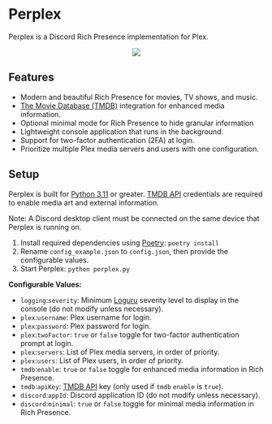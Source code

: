 # Perplex

Perplex is a Discord Rich Presence implementation for Plex.

<p align="center">
    <img src="https://i.imgur.com/M7tBxzg.png" draggable="false">
</p>

## Features

-   Modern and beautiful Rich Presence for movies, TV shows, and music.
-   [The Movie Database (TMDB)](https://www.themoviedb.org/) integration for enhanced media information.
-   Optional minimal mode for Rich Presence to hide granular information
-   Lightweight console application that runs in the background.
-   Support for two-factor authentication (2FA) at login.
-   Prioritize multiple Plex media servers and users with one configuration.

## Setup

Perplex is built for [Python 3.11](https://www.python.org/) or greater. [TMDB API](https://www.themoviedb.org/settings/api) credentials are required to enable media art and external information.

Note: A Discord desktop client must be connected on the same device that Perplex is running on.

1. Install required dependencies using [Poetry](https://python-poetry.org/): `poetry install`
2. Rename `config_example.json` to `config.json`, then provide the configurable values.
3. Start Perplex: `python perplex.py`

**Configurable Values:**

-   `logging`:`severity`: Minimum [Loguru](https://loguru.readthedocs.io/en/stable/api/logger.html) severity level to display in the console (do not modify unless necessary).
-   `plex`:`username`: Plex username for login.
-   `plex`:`password`: Plex password for login.
-   `plex`:`twoFactor`: `true` or `false` toggle for two-factor authentication prompt at login.
-   `plex`:`servers`: List of Plex media servers, in order of priority.
-   `plex`:`users`: List of Plex users, in order of priority.
-   `tmdb`:`enable`: `true` or `false` toggle for enhanced media information in Rich Presence.
-   `tmdb`:`apiKey`: [TMDB API](https://www.themoviedb.org/settings/api) key (only used if `tmdb` `enable` is `true`).
-   `discord`:`appId`: Discord application ID (do not modify unless necessary).
-   `discord`:`minimal`: `true` or `false` toggle for minimal media information in Rich Presence.
